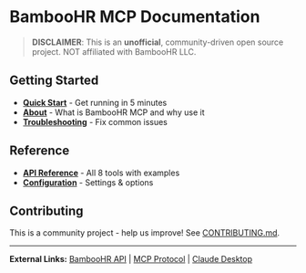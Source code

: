 # BambooHR MCP Documentation

> **DISCLAIMER**: This is an **unofficial**, community-driven open source project. NOT affiliated with BambooHR LLC.

## Getting Started

- **[Quick Start](quickstart.md)** - Get running in 5 minutes
- **[About](about.md)** - What is BambooHR MCP and why use it
- **[Troubleshooting](troubleshooting.md)** - Fix common issues

## Reference

- **[API Reference](reference/api.md)** - All 8 tools with examples
- **[Configuration](reference/configuration.md)** - Settings & options

## Contributing

This is a community project - help us improve! See [CONTRIBUTING.md](../CONTRIBUTING.md).

---

**External Links:** [BambooHR API](https://documentation.bamboohr.com/) | [MCP Protocol](https://modelcontextprotocol.io/) | [Claude Desktop](https://claude.ai/download)